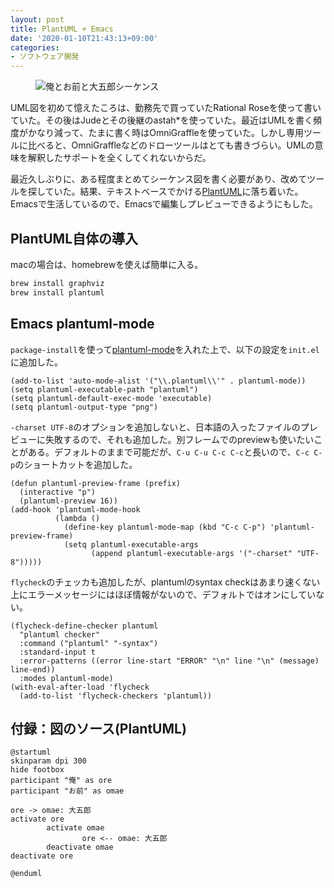```yaml
---
layout: post
title: PlantUML + Emacs
date: '2020-01-10T21:43:13+09:00'
categories:
- ソフトウェア開発
---
```


<figure>
<img src="/blog/images/daigoro.png" alt="俺とお前と大五郎シーケンス" />
</figure>

UML図を初めて憶えたころは、勤務先で買っていたRational Roseを使って書いていた。その後はJudeとその後継のastah*を使っていた。最近はUMLを書く頻度がかなり減って、たまに書く時はOmniGraffleを使っていた。しかし専用ツールに比べると、OmniGraffleなどのドローツールはとても書きづらい。UMLの意味を解釈したサポートを全くしてくれないからだ。

最近久しぶりに、ある程度まとめてシーケンス図を書く必要があり、改めてツールを探していた。結果、テキストベースでかける[PlantUML](https://sourceforge.net/projects/plantuml/)に落ち着いた。Emacsで生活しているので、Emacsで編集しプレビューできるようにもした。

## PlantUML自体の導入

macの場合は、homebrewを使えば簡単に入る。

``` sh
brew install graphviz
brew install plantuml
```

## Emacs plantuml-mode

`package-install`を使って[plantuml-mode](https://github.com/skuro/plantuml-mode)を入れた上で、以下の設定を`init.el`に追加した。

``` emacs-lisp
(add-to-list 'auto-mode-alist '("\\.plantuml\\'" . plantuml-mode))
(setq plantuml-executable-path "plantuml")
(setq plantuml-default-exec-mode 'executable)
(setq plantuml-output-type "png")
```

`-charset UTF-8`のオプションを追加しないと、日本語の入ったファイルのプレビューに失敗するので、それも追加した。別フレームでのpreviewも使いたいことがある。デフォルトのままで可能だが、`C-u C-u C-c C-c`と長いので、`C-c C-p`のショートカットを追加した。

``` emacs-lisp
(defun plantuml-preview-frame (prefix)
  (interactive "p")  
  (plantuml-preview 16))
(add-hook 'plantuml-mode-hook
          (lambda ()
            (define-key plantuml-mode-map (kbd "C-c C-p") 'plantuml-preview-frame)
            (setq plantuml-executable-args
                  (append plantuml-executable-args '("-charset" "UTF-8")))))
```

`flycheck`のチェッカも追加したが、plantumlのsyntax checkはあまり速くない上にエラーメッセージにはほぼ情報がないので、デフォルトではオンにしていない。

``` emacs-lisp
(flycheck-define-checker plantuml
  "plantuml checker"
  :command ("plantuml" "-syntax")
  :standard-input t
  :error-patterns ((error line-start "ERROR" "\n" line "\n" (message) line-end))
  :modes plantuml-mode)  
(with-eval-after-load 'flycheck
  (add-to-list 'flycheck-checkers 'plantuml))
```

## 付録：図のソース(PlantUML)

```
@startuml
skinparam dpi 300
hide footbox
participant "俺" as ore
participant "お前" as omae

ore -> omae: 大五郎
activate ore
        activate omae
                ore <-- omae: 大五郎
        deactivate omae
deactivate ore

@enduml
```
